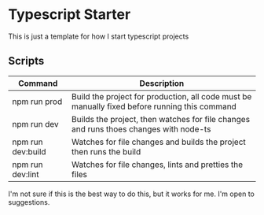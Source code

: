 # Typescript Starter

This is just a template for how I start typescript projects

## Scripts

| Command | Description |
| --- | --- |
| npm run prod | Build the project for production, all code must be manually fixed before running this command |
| npm run dev | Builds the project, then watches for file changes and runs thoes changes with node-ts |
| npm run dev:build | Watches for file changes and builds the project then runs the build |
| npm run dev:lint | Watches for file changes, lints and pretties the files |

I'm not sure if this is the best way to do this, but it works for me. I'm open to suggestions.
